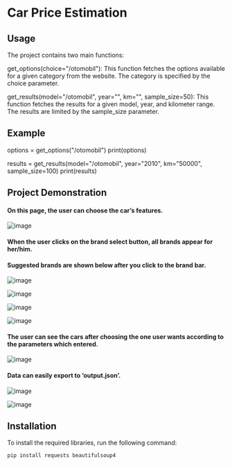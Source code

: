 # Car Price Estimation

## Usage
The project contains two main functions:

get_options(choice="/otomobil"): This function fetches the options available for a given category from the website. The category is specified by the choice parameter.

get_results(model="/otomobil", year="", km="", sample_size=50): This function fetches the results for a given model, year, and kilometer range. The results are limited by the sample_size parameter.


## Example
options = get_options("/otomobil")
print(options)

results = get_results(model="/otomobil", year="2010", km="50000", sample_size=100)
print(results)




## Project Demonstration

#### On this page, the user can choose the car’s features.

![image](https://github.com/aslikayalik/Car-Price-Estimation/assets/96055823/ccf3e265-3d04-4008-832f-7ec5b25d0e19)

#### When the user clicks on the brand select button, all brands appear for her/him. 
#### Suggested brands are shown below after you click to the brand bar.

![image](https://github.com/aslikayalik/Car-Price-Estimation/assets/96055823/60a9db7f-d894-4d26-b9ea-848860e04029)

![image](https://github.com/aslikayalik/Car-Price-Estimation/assets/96055823/726780ed-235e-4657-8758-f4927ae59c08)

![image](https://github.com/aslikayalik/Car-Price-Estimation/assets/96055823/0fc24d9b-0fe5-42d1-a1ce-2cc9ae1deffb)

![image](https://github.com/aslikayalik/Car-Price-Estimation/assets/96055823/8f62a00d-f1f3-48cb-b98f-5c4d71195634)

#### The user can see the cars after choosing the one user wants according to the parameters which entered.

![image](https://github.com/aslikayalik/Car-Price-Estimation/assets/96055823/ae5e9811-4efe-4ff6-b1d8-75ae6e9e2534)

#### Data can easily export to ‘output.json’.

![image](https://github.com/aslikayalik/Car-Price-Estimation/assets/96055823/74848be5-6f63-41a2-ba35-a0502af3abd7)

![image](https://github.com/aslikayalik/Car-Price-Estimation/assets/96055823/965f3982-7b8a-4253-a167-cae46689860d)




## Installation

To install the required libraries, run the following command:

```bash
pip install requests beautifulsoup4
